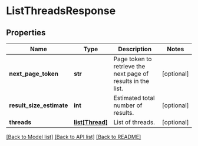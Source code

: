 # ListThreadsResponse

## Properties
Name | Type | Description | Notes
------------ | ------------- | ------------- | -------------
**next_page_token** | **str** | Page token to retrieve the next page of results in the list. | [optional] 
**result_size_estimate** | **int** | Estimated total number of results. | [optional] 
**threads** | [**list[Thread]**](Thread.md) | List of threads. | [optional] 

[[Back to Model list]](../README.md#documentation-for-models) [[Back to API list]](../README.md#documentation-for-api-endpoints) [[Back to README]](../README.md)


